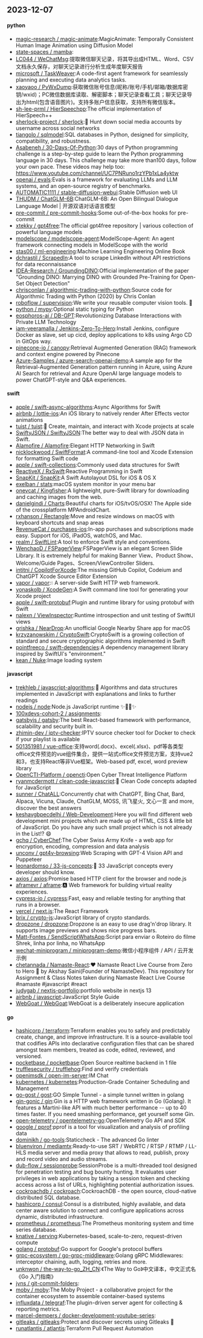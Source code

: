 ## 2023-12-07

#### python
* [magic-research / magic-animate](https://github.com/magic-research/magic-animate):MagicAnimate: Temporally Consistent Human Image Animation using Diffusion Model
* [state-spaces / mamba](https://github.com/state-spaces/mamba):
* [LC044 / WeChatMsg](https://github.com/LC044/WeChatMsg):提取微信聊天记录，将其导出成HTML、Word、CSV文档永久保存，对聊天记录进行分析生成年度聊天报告
* [microsoft / TaskWeaver](https://github.com/microsoft/TaskWeaver):A code-first agent framework for seamlessly planning and executing data analytics tasks.
* [xaoyaoo / PyWxDump](https://github.com/xaoyaoo/PyWxDump):获取微信账号信息(昵称/账号/手机/邮箱/数据库密钥/wxid)；PC微信数据库读取、解密脚本；聊天记录查看工具；聊天记录导出为html(包含语音图片)。支持多账户信息获取，支持所有微信版本。
* [sh-lee-prml / HierSpeechpp](https://github.com/sh-lee-prml/HierSpeechpp):The official implementation of HierSpeech++
* [sherlock-project / sherlock](https://github.com/sherlock-project/sherlock):🔎 Hunt down social media accounts by username across social networks
* [tiangolo / sqlmodel](https://github.com/tiangolo/sqlmodel):SQL databases in Python, designed for simplicity, compatibility, and robustness.
* [Asabeneh / 30-Days-Of-Python](https://github.com/Asabeneh/30-Days-Of-Python):30 days of Python programming challenge is a step-by-step guide to learn the Python programming language in 30 days. This challenge may take more than100 days, follow your own pace. These videos may help too: https://www.youtube.com/channel/UC7PNRuno1rzYPb1xLa4yktw
* [openai / evals](https://github.com/openai/evals):Evals is a framework for evaluating LLMs and LLM systems, and an open-source registry of benchmarks.
* [AUTOMATIC1111 / stable-diffusion-webui](https://github.com/AUTOMATIC1111/stable-diffusion-webui):Stable Diffusion web UI
* [THUDM / ChatGLM-6B](https://github.com/THUDM/ChatGLM-6B):ChatGLM-6B: An Open Bilingual Dialogue Language Model | 开源双语对话语言模型
* [pre-commit / pre-commit-hooks](https://github.com/pre-commit/pre-commit-hooks):Some out-of-the-box hooks for pre-commit
* [xtekky / gpt4free](https://github.com/xtekky/gpt4free):The official gpt4free repository | various collection of powerful language models
* [modelscope / modelscope-agent](https://github.com/modelscope/modelscope-agent):ModelScope-Agent: An agent framework connecting models in ModelScope with the world
* [stas00 / ml-engineering](https://github.com/stas00/ml-engineering):Machine Learning Engineering Online Book
* [dchrastil / ScrapedIn](https://github.com/dchrastil/ScrapedIn):A tool to scrape LinkedIn without API restrictions for data reconnaissance
* [IDEA-Research / GroundingDINO](https://github.com/IDEA-Research/GroundingDINO):Official implementation of the paper "Grounding DINO: Marrying DINO with Grounded Pre-Training for Open-Set Object Detection"
* [chrisconlan / algorithmic-trading-with-python](https://github.com/chrisconlan/algorithmic-trading-with-python):Source code for Algorithmic Trading with Python (2020) by Chris Conlan
* [roboflow / supervision](https://github.com/roboflow/supervision):We write your reusable computer vision tools. 💜
* [python / mypy](https://github.com/python/mypy):Optional static typing for Python
* [eosphoros-ai / DB-GPT](https://github.com/eosphoros-ai/DB-GPT):Revolutionizing Database Interactions with Private LLM Technology
* [iam-veeramalla / Jenkins-Zero-To-Hero](https://github.com/iam-veeramalla/Jenkins-Zero-To-Hero):Install Jenkins, configure Docker as slave, set up cicd, deploy applications to k8s using Argo CD in GitOps way.
* [pinecone-io / canopy](https://github.com/pinecone-io/canopy):Retrieval Augmented Generation (RAG) framework and context engine powered by Pinecone
* [Azure-Samples / azure-search-openai-demo](https://github.com/Azure-Samples/azure-search-openai-demo):A sample app for the Retrieval-Augmented Generation pattern running in Azure, using Azure AI Search for retrieval and Azure OpenAI large language models to power ChatGPT-style and Q&A experiences.

#### swift
* [apple / swift-async-algorithms](https://github.com/apple/swift-async-algorithms):Async Algorithms for Swift
* [airbnb / lottie-ios](https://github.com/airbnb/lottie-ios):An iOS library to natively render After Effects vector animations
* [tuist / tuist](https://github.com/tuist/tuist):🚀 Create, maintain, and interact with Xcode projects at scale
* [SwiftyJSON / SwiftyJSON](https://github.com/SwiftyJSON/SwiftyJSON):The better way to deal with JSON data in Swift.
* [Alamofire / Alamofire](https://github.com/Alamofire/Alamofire):Elegant HTTP Networking in Swift
* [nicklockwood / SwiftFormat](https://github.com/nicklockwood/SwiftFormat):A command-line tool and Xcode Extension for formatting Swift code
* [apple / swift-collections](https://github.com/apple/swift-collections):Commonly used data structures for Swift
* [ReactiveX / RxSwift](https://github.com/ReactiveX/RxSwift):Reactive Programming in Swift
* [SnapKit / SnapKit](https://github.com/SnapKit/SnapKit):A Swift Autolayout DSL for iOS & OS X
* [exelban / stats](https://github.com/exelban/stats):macOS system monitor in your menu bar
* [onevcat / Kingfisher](https://github.com/onevcat/Kingfisher):A lightweight, pure-Swift library for downloading and caching images from the web.
* [danielgindi / Charts](https://github.com/danielgindi/Charts):Beautiful charts for iOS/tvOS/OSX! The Apple side of the crossplatform MPAndroidChart.
* [rxhanson / Rectangle](https://github.com/rxhanson/Rectangle):Move and resize windows on macOS with keyboard shortcuts and snap areas
* [RevenueCat / purchases-ios](https://github.com/RevenueCat/purchases-ios):In-app purchases and subscriptions made easy. Support for iOS, iPadOS, watchOS, and Mac.
* [realm / SwiftLint](https://github.com/realm/SwiftLint):A tool to enforce Swift style and conventions.
* [WenchaoD / FSPagerView](https://github.com/WenchaoD/FSPagerView):FSPagerView is an elegant Screen Slide Library. It is extremely helpful for making Banner View、Product Show、Welcome/Guide Pages、Screen/ViewController Sliders.
* [intitni / CopilotForXcode](https://github.com/intitni/CopilotForXcode):The missing GitHub Copilot, Codeium and ChatGPT Xcode Source Editor Extension
* [vapor / vapor](https://github.com/vapor/vapor):💧 A server-side Swift HTTP web framework.
* [yonaskolb / XcodeGen](https://github.com/yonaskolb/XcodeGen):A Swift command line tool for generating your Xcode project
* [apple / swift-protobuf](https://github.com/apple/swift-protobuf):Plugin and runtime library for using protobuf with Swift
* [nalexn / ViewInspector](https://github.com/nalexn/ViewInspector):Runtime introspection and unit testing of SwiftUI views
* [grishka / NearDrop](https://github.com/grishka/NearDrop):An unofficial Google Nearby Share app for macOS
* [krzyzanowskim / CryptoSwift](https://github.com/krzyzanowskim/CryptoSwift):CryptoSwift is a growing collection of standard and secure cryptographic algorithms implemented in Swift
* [pointfreeco / swift-dependencies](https://github.com/pointfreeco/swift-dependencies):A dependency management library inspired by SwiftUI's "environment."
* [kean / Nuke](https://github.com/kean/Nuke):Image loading system

#### javascript
* [trekhleb / javascript-algorithms](https://github.com/trekhleb/javascript-algorithms):📝 Algorithms and data structures implemented in JavaScript with explanations and links to further readings
* [nodejs / node](https://github.com/nodejs/node):Node.js JavaScript runtime ✨🐢🚀✨
* [100xdevs-cohort-2 / assignments](https://github.com/100xdevs-cohort-2/assignments):
* [gatsbyjs / gatsby](https://github.com/gatsbyjs/gatsby):The best React-based framework with performance, scalability and security built in.
* [zhimin-dev / iptv-checker](https://github.com/zhimin-dev/iptv-checker):IPTV source checker tool for Docker to check if your playlist is available
* [501351981 / vue-office](https://github.com/501351981/vue-office):支持word(.docx)、excel(.xlsx)、pdf等各类型office文件预览的vue组件集合，提供一站式office文件预览方案，支持vue2和3，也支持React等非Vue框架。Web-based pdf, excel, word preview library
* [OpenCTI-Platform / opencti](https://github.com/OpenCTI-Platform/opencti):Open Cyber Threat Intelligence Platform
* [ryanmcdermott / clean-code-javascript](https://github.com/ryanmcdermott/clean-code-javascript):🛁 Clean Code concepts adapted for JavaScript
* [sunner / ChatALL](https://github.com/sunner/ChatALL):Concurrently chat with ChatGPT, Bing Chat, Bard, Alpaca, Vicuna, Claude, ChatGLM, MOSS, 讯飞星火, 文心一言 and more, discover the best answers
* [keshavgbpecdelhi / Web-Development](https://github.com/keshavgbpecdelhi/Web-Development):Here you will find different web development mini projects which are made up of HTML, CSS & little bit of JavaScript. Do you have any such small project which is not already in the List!? 😄
* [gchq / CyberChef](https://github.com/gchq/CyberChef):The Cyber Swiss Army Knife - a web app for encryption, encoding, compression and data analysis
* [unconv / gpt4v-browsing](https://github.com/unconv/gpt4v-browsing):Web Scraping with GPT-4 Vision API and Puppeteer
* [leonardomso / 33-js-concepts](https://github.com/leonardomso/33-js-concepts):📜 33 JavaScript concepts every developer should know.
* [axios / axios](https://github.com/axios/axios):Promise based HTTP client for the browser and node.js
* [aframevr / aframe](https://github.com/aframevr/aframe):🅰️
Web framework for building virtual reality experiences.
* [cypress-io / cypress](https://github.com/cypress-io/cypress):Fast, easy and reliable testing for anything that runs in a browser.
* [vercel / next.js](https://github.com/vercel/next.js):The React Framework
* [brix / crypto-js](https://github.com/brix/crypto-js):JavaScript library of crypto standards.
* [dropzone / dropzone](https://github.com/dropzone/dropzone):Dropzone is an easy to use drag'n'drop library. It supports image previews and shows nice progress bars.
* [Matt-Fontes / SendScriptWhatsApp](https://github.com/Matt-Fontes/SendScriptWhatsApp):Script para enviar o Roteiro do filme Shrek, linha por linha, no WhatsApp
* [wechat-miniprogram / miniprogram-demo](https://github.com/wechat-miniprogram/miniprogram-demo):微信小程序组件 / API / 云开发示例
* [chetannada / Namaste-React](https://github.com/chetannada/Namaste-React):❤ Namaste React Live Course from Zero to Hero 🚀 by Akshay Saini(Founder of NamasteDev). This repository for Assignment & Class Notes taken during Namaste React Live Course #namaste #javascript #react
* [judygab / nextjs-portfolio](https://github.com/judygab/nextjs-portfolio):portfolio website in nextjs 13
* [airbnb / javascript](https://github.com/airbnb/javascript):JavaScript Style Guide
* [WebGoat / WebGoat](https://github.com/WebGoat/WebGoat):WebGoat is a deliberately insecure application

#### go
* [hashicorp / terraform](https://github.com/hashicorp/terraform):Terraform enables you to safely and predictably create, change, and improve infrastructure. It is a source-available tool that codifies APIs into declarative configuration files that can be shared amongst team members, treated as code, edited, reviewed, and versioned.
* [pocketbase / pocketbase](https://github.com/pocketbase/pocketbase):Open Source realtime backend in 1 file
* [trufflesecurity / trufflehog](https://github.com/trufflesecurity/trufflehog):Find and verify credentials
* [openimsdk / open-im-server](https://github.com/openimsdk/open-im-server):IM Chat
* [kubernetes / kubernetes](https://github.com/kubernetes/kubernetes):Production-Grade Container Scheduling and Management
* [go-gost / gost](https://github.com/go-gost/gost):GO Simple Tunnel - a simple tunnel written in golang
* [gin-gonic / gin](https://github.com/gin-gonic/gin):Gin is a HTTP web framework written in Go (Golang). It features a Martini-like API with much better performance -- up to 40 times faster. If you need smashing performance, get yourself some Gin.
* [open-telemetry / opentelemetry-go](https://github.com/open-telemetry/opentelemetry-go):OpenTelemetry Go API and SDK
* [google / pprof](https://github.com/google/pprof):pprof is a tool for visualization and analysis of profiling data
* [dominikh / go-tools](https://github.com/dominikh/go-tools):Staticcheck - The advanced Go linter
* [bluenviron / mediamtx](https://github.com/bluenviron/mediamtx):Ready-to-use SRT / WebRTC / RTSP / RTMP / LL-HLS media server and media proxy that allows to read, publish, proxy and record video and audio streams.
* [dub-flow / sessionprobe](https://github.com/dub-flow/sessionprobe):SessionProbe is a multi-threaded tool designed for penetration testing and bug bounty hunting. It evaluates user privileges in web applications by taking a session token and checking access across a list of URLs, highlighting potential authorization issues.
* [cockroachdb / cockroach](https://github.com/cockroachdb/cockroach):CockroachDB - the open source, cloud-native distributed SQL database.
* [hashicorp / consul](https://github.com/hashicorp/consul):Consul is a distributed, highly available, and data center aware solution to connect and configure applications across dynamic, distributed infrastructure.
* [prometheus / prometheus](https://github.com/prometheus/prometheus):The Prometheus monitoring system and time series database.
* [knative / serving](https://github.com/knative/serving):Kubernetes-based, scale-to-zero, request-driven compute
* [golang / protobuf](https://github.com/golang/protobuf):Go support for Google's protocol buffers
* [grpc-ecosystem / go-grpc-middleware](https://github.com/grpc-ecosystem/go-grpc-middleware):Golang gRPC Middlewares: interceptor chaining, auth, logging, retries and more.
* [unknwon / the-way-to-go_ZH_CN](https://github.com/unknwon/the-way-to-go_ZH_CN):《The Way to Go》中文译本，中文正式名《Go 入门指南》
* [jvns / git-commit-folders](https://github.com/jvns/git-commit-folders):
* [moby / moby](https://github.com/moby/moby):The Moby Project - a collaborative project for the container ecosystem to assemble container-based systems
* [influxdata / telegraf](https://github.com/influxdata/telegraf):The plugin-driven server agent for collecting & reporting metrics.
* [marcel-dempers / docker-development-youtube-series](https://github.com/marcel-dempers/docker-development-youtube-series):
* [gitleaks / gitleaks](https://github.com/gitleaks/gitleaks):Protect and discover secrets using Gitleaks 🔑
* [runatlantis / atlantis](https://github.com/runatlantis/atlantis):Terraform Pull Request Automation
